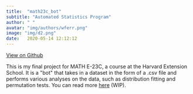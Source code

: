 ```yaml
---
title:  "math23c_bot"
subtitle: "Automated Statistics Program"
author: " "
avatar: "img/authors/wferr.png"
image: "img/d2.png"
date:   2020-05-14 12:12:12
---
```

[View on Github](https://kem406.github.io/MATH-E23C)

This is my final project for MATH E-23C, a course at the Harvard Extension School. It is a "bot" that takes in a dataset in the form of a .csv file and performs various analyses on the data, such as distribution fitting and permutation tests. You can read more [here](https://kem406.github.io/MATH-E23C/) (WIP).

